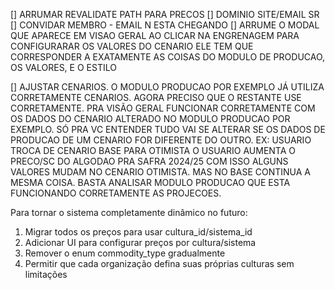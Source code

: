 [] ARRUMAR REVALIDATE PATH PARA PRECOS 
[] DOMINIO SITE/EMAIL SR
[] CONVIDAR MEMBRO - EMAIL N ESTA CHEGANDO
[] ARRUME O MODAL QUE APARECE EM VISAO GERAL AO CLICAR NA ENGRENAGEM PARA CONFIGURARAR OS VALORES DO CENARIO ELE TEM QUE CORRESPONDER A EXATAMENTE AS COISAS DO MODULO DE PRODUCAO, OS VALORES, E O ESTILO

[] AJUSTAR CENARIOS. O MODULO PRODUCAO POR EXEMPLO JÁ UTILIZA CORRETAMENTE CENARIOS. AGORA PRECISO QUE O RESTANTE USE CORRETAMENTE. PRA VISÃO GERAL FUNCIONAR CORRETAMENTE COM OS DADOS DO CENARIO ALTERADO NO MODULO PRODUCAO POR EXEMPLO. SÓ PRA VC ENTENDER TUDO VAI SE ALTERAR SE OS DADOS DE PRODUCAO DE UM CENARIO FOR DIFERENTE DO OUTRO. EX: USUARIO TROCA DE CENARIO BASE PARA OTIMISTA O USUARIO AUMENTA O PRECO/SC DO ALGODAO PRA SAFRA 2024/25 COM ISSO ALGUNS VALORES MUDAM NO CENARIO OTIMISTA. MAS NO BASE CONTINUA A MESMA COISA. BASTA ANALISAR MODULO PRODUCAO QUE ESTA FUNCIONANDO CORRETAMENTE AS PROJECOES. 







Para tornar o sistema completamente dinâmico no futuro:
1. Migrar todos os preços para usar cultura_id/sistema_id
2. Adicionar UI para configurar preços por cultura/sistema
3. Remover o enum commodity_type gradualmente
4. Permitir que cada organização defina suas próprias culturas sem limitações